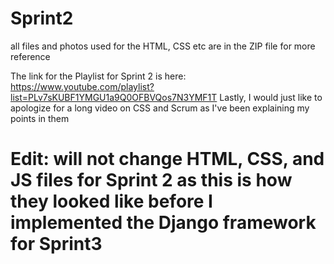 # Sprint2
all files and photos used for the HTML, CSS etc are in the ZIP file for more reference

The link for the Playlist for Sprint 2 is here:
          https://www.youtube.com/playlist?list=PLv7sKUBF1YMGU1a9Q0OFBVQos7N3YMF1T
          Lastly, I would just like to apologize for a long video on CSS and Scrum as I've been explaining my points in them
          
          
# Edit: will not change HTML, CSS, and JS files for Sprint 2 as this is how they looked like before I implemented the Django framework for Sprint3
   
